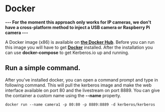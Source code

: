 # Docker

**--- For the moment this approach only works for IP cameras, we don't have a cross-platform method to inject a USB camera or Raspberry Pi camera ---**

A Docker image (x86) is available on [**the Docker Hub**](https://hub.docker.com/u/kerberos/kerberos). Before you can run this image you will have to get [**Docker**](https://docker.com) installed. After the installation you can use **docker-compose** to get Kerberos.io up and running.

## Run a simple command.

After you've installed docker, you can open a command prompt and type in following command. This will pull the kerberos image and make the web interface available on port 80 and the livestream on port 8889. You can give the container a custom name using the **--name** property.

    docker run --name camera1 -p 80:80 -p 8889:8889 -d kerberos/kerberos
